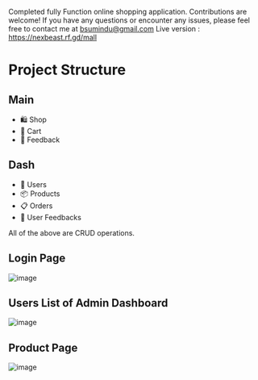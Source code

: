 Completed fully Function online shopping application.
Contributions are welcome! If you have any questions or encounter any issues, please feel free to contact me at bsumindu@gmail.com
Live version : https://nexbeast.rf.gd/mall
# Project Structure

## Main
- 🛍️ Shop
- 🛒 Cart
- 📝 Feedback

## Dash
- 👥 Users
- 📦 Products
- 📋 Orders
- 💬 User Feedbacks

All of the above are CRUD operations.

## Login Page
![image](https://github.com/user-attachments/assets/7dc5b745-9b2a-4583-af15-273913c2888b)

## Users List of Admin Dashboard
![image](https://github.com/user-attachments/assets/f119a6e4-98a7-495c-87c9-c8904f99fdb6)

## Product Page
![image](https://github.com/user-attachments/assets/adf70091-4dd5-4ef9-9128-e6098d54833a)
